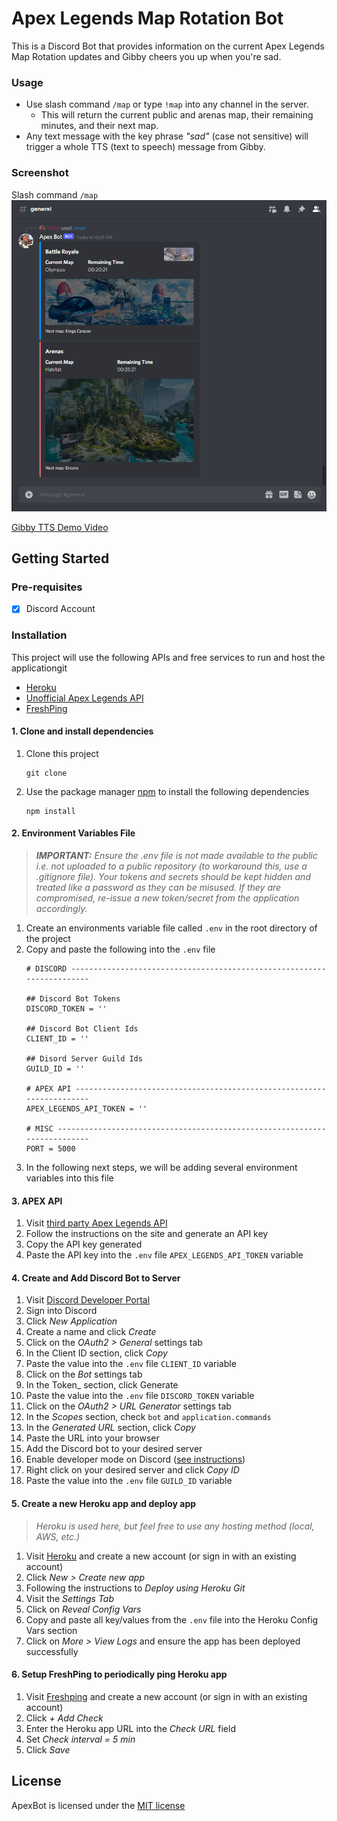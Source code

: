 # Apex Legends Map Rotation Bot
This is a Discord Bot that provides information on the current Apex Legends Map Rotation updates and Gibby cheers you up when you're sad.

### Usage
- Use slash command `/map` or type `!map` into any channel in the server.  
   - This will return the current public and arenas map, their remaining minutes, and their next map.
- Any text message with the key phrase _"sad"_ (case not sensitive) will trigger a whole TTS (text to speech) message from Gibby.

### Screenshot
Slash command `/map`  
<img src='./assets/DemoImage.png' alt='demo screenshot desktop view'>

[Gibby TTS Demo Video](https://user-images.githubusercontent.com/81057116/156941475-f5cf20b8-4ad4-4d42-8490-fcc2dc6f8b53.mp4)

## Getting Started

### Pre-requisites
- [x] Discord Account 

### Installation
This project will use the following APIs and free services to run and host the applicationgit
- [Heroku](https://www.heroku.com/)
- [Unofficial Apex Legends API](https://apexlegendsapi.com/index.php)
- [FreshPing](https://app.freshping.io/)

#### 1. Clone and install dependencies
1. Clone this project
    ```console
    git clone 
    ```
2. Use the package manager [npm](https://www.npmjs.com/) to install the following dependencies
    ```console
    npm install 
    ```

#### 2. Environment Variables File
> ***IMPORTANT:*** *Ensure the .env file is not made available to the public i.e. not uploaded to a public repository (to workaround this, use a .gitignore file). Your tokens and secrets should be kept hidden and treated like a password as they can be misused. If they are compromised, re-issue a new token/secret from the application accordingly.*
1. Create an environments variable file called `.env` in the root directory of the project
2. Copy and paste the following into the `.env` file
    ```.env
    # DISCORD -----------------------------------------------------------------------

    ## Discord Bot Tokens
    DISCORD_TOKEN = ''

    ## Discord Bot Client Ids
    CLIENT_ID = ''

    ## Disord Server Guild Ids
    GUILD_ID = ''

    # APEX API ----------------------------------------------------------------------
    APEX_LEGENDS_API_TOKEN = ''

    # MISC --------------------------------------------------------------------------
    PORT = 5000
    ```
3. In the following next steps, we will be adding several environment variables into this file

#### 3. APEX API
1. Visit [third party Apex Legends API](https://apexlegendsapi.com/index.php)
2. Follow the instructions on the site and generate an API key
3. Copy the API key generated 
4. Paste the API key into the `.env` file `APEX_LEGENDS_API_TOKEN` variable

#### 4. Create and Add Discord Bot to Server
1. Visit [Discord Developer Portal](https://discord.com/developers/applications)
2. Sign into Discord
3. Click _New Application_ 
4. Create a name and click _Create_
5. Click on the _OAuth2 > General_ settings tab
6. In the Client ID section, click _Copy_
7. Paste the value into the `.env` file `CLIENT_ID` variable
8. Click on the _Bot_ settings tab
9. In the Token_ section, click Generate
10. Paste the value into the `.env` file `DISCORD_TOKEN` variable
11. Click on the _OAuth2 > URL Generator_ settings tab
12. In the _Scopes_ section, check `bot` and `application.commands`
13. In the _Generated URL_ section, click _Copy_
14. Paste the URL into your browser 
15. Add the Discord bot to your desired server 
16. Enable developer mode on Discord ([see instructions](https://discord.com/developers/docs/game-sdk/store#application-test-mode))
17. Right click on your desired server and click _Copy ID_
18. Paste the value into the `.env` file `GUILD_ID` variable

#### 5. Create a new Heroku app and deploy app
> _Heroku is used here, but feel free to use any hosting method (local, AWS, etc.)_
1. Visit [Heroku](https://id.heroku.com/login) and create a new account (or sign in with an existing account)
2. Click *New > Create new app*
3. Following the instructions to *Deploy using Heroku Git*
4. Visit the *Settings Tab*
5. Click on *Reveal Config Vars*
6. Copy and paste all key/values from the `.env` file into the Heroku Config Vars section
7. Click on *More > View Logs* and ensure the app has been deployed successfully

#### 6. Setup FreshPing to periodically ping Heroku app
1. Visit [Freshping](https://app.freshping.io/) and create a new account (or sign in with an existing account)
2. Click *+ Add Check*
3. Enter the Heroku app URL into the *Check URL* field
4. Set *Check interval = 5 min*
5. Click *Save*

## License
ApexBot is licensed under the [MIT license](https://github.com/philliplam8/apexbot-redo-nodejs/blob/main/LICENSE.txt)
